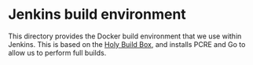 # Jenkins build environment

This directory provides the Docker build environment that we use within
Jenkins. This is based on the
[Holy Build Box](http://phusion.github.io/holy-build-box/), and installs PCRE
and Go to allow us to perform full builds.
